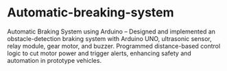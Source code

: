 # Automatic-breaking-system
Automatic Braking System using Arduino – Designed and implemented an obstacle-detection braking system with Arduino UNO, ultrasonic sensor, relay module, gear motor, and buzzer. Programmed distance-based control logic to cut motor power and trigger alerts, enhancing safety and automation in prototype vehicles.
